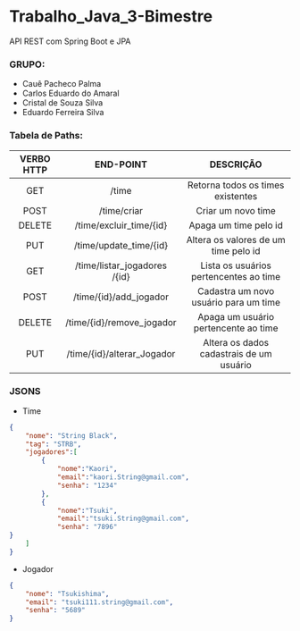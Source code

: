 # Trabalho_Java_3-Bimestre
API REST com Spring Boot e JPA

### GRUPO:
* Cauê Pacheco Palma
* Carlos Eduardo do Amaral
* Cristal de Souza Silva
* Eduardo Ferreira Silva

### Tabela de Paths:

VERBO HTTP	| END-POINT	   		             | DESCRIÇÃO
:----------:| :---------------------------:|:----------------------------------------:
GET			    | /time					               | Retorna todos os times existentes
POST			  |/time/criar				           | Criar um novo time
DELETE		  |/time/excluir_time/{id}		   | Apaga um time pelo id
PUT			    |/time/update_time/{id}		     | Altera os valores de um time pelo id
GET			    |/time/listar_jogadores /{id}  | Lista os usuários pertencentes ao time 
POST			  |/time/{id}/add_jogador		     | Cadastra um novo usuário para um time
DELETE		  |/time/{id}/remove_jogador 	   | Apaga um usuário pertencente ao time
PUT			    |/time/{id}/alterar_Jogador 	 | Altera os dados cadastrais de um usuário

### JSONS
* Time
~~~json
{
    "nome": "String Black",
    "tag": "STRB",
    "jogadores":[
        {
            "nome":"Kaori",
            "email":"kaori.String@gmail.com",
            "senha": "1234"
        },
		{
            "nome":"Tsuki",
            "email":"tsuki.String@gmail.com",
            "senha": "7896"
}
    ]
}
~~~

* Jogador
~~~json
{
    "nome": "Tsukishima",
    "email": "tsuki111.string@gmail.com",
    "senha": "5689"
}
~~~

